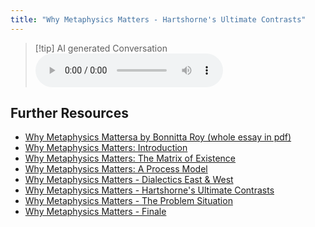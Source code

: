 ```yaml
---
title: "Why Metaphysics Matters - Hartshorne's Ultimate Contrasts"
---
```


> [!tip] AI generated Conversation
> <audio controls>
>   <source src="https://www.dropbox.com/scl/fi/bsivfg2atz3eobq92unqm/why-metaphysics-matters.mp3?rlkey=n1p3tk7v8v3sjycg7107z2usx&raw=1" type="audio/mpeg" >
> </audio>

## Further Resources

- [Why Metaphysics Mattersa by Bonnitta Roy (whole essay in pdf)](https://integral-review.org/issues/vol_15_no_1_roy_why_metaphysics_matters.pdf) 
- [Why Metaphysics Matters: Introduction](https://bonnittaroy.substack.com/p/why-metaphysics-matters-pt-1?utm_source=publication-search)
- [Why Metaphysics Matters: The Matrix of Existence](https://bonnittaroy.substack.com/p/why-metaphysics-matters-the-matrix?utm_source=publication-search)
- [Why Metaphysics Matters: A Process Model](https://bonnittaroy.substack.com/p/why-metaphysics-matters-a-process?utm_source=publication-search)
- [Why Metaphysics Matters - Dialectics East & West](https://bonnittaroy.substack.com/p/why-metaphysics-matters-dialectics?utm_source=publication-search)
- [Why Metaphysics Matters - Hartshorne's Ultimate Contrasts](https://bonnittaroy.substack.com/p/why-metaphysics-matters-hartshornes?utm_source=publication-search)
- [Why Metaphysics Matters - The Problem Situation](https://bonnittaroy.substack.com/p/why-metaphysics-matters-the-problem?utm_source=publication-search)
- [Why Metaphysics Matters - Finale](https://bonnittaroy.substack.com/p/why-metaphysics-matters-finale?utm_source=publication-search)
